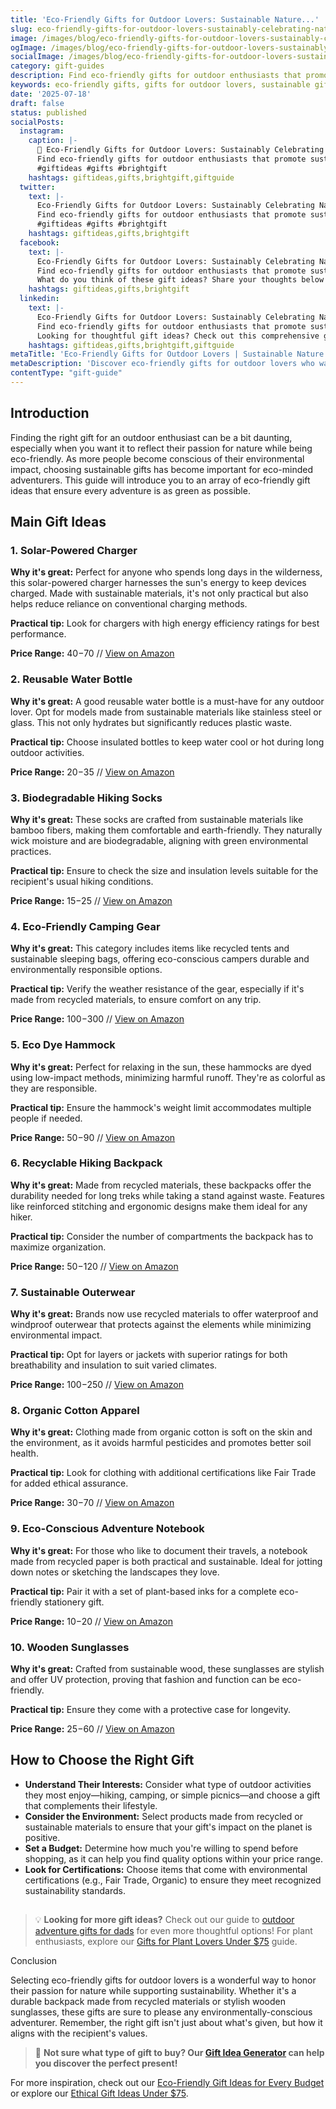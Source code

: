 ```yaml
---
title: 'Eco-Friendly Gifts for Outdoor Lovers: Sustainable Nature...'
slug: eco-friendly-gifts-for-outdoor-lovers-sustainably-celebrating-nature
image: /images/blog/eco-friendly-gifts-for-outdoor-lovers-sustainably-celebrating-nature/eco-friendly-gifts-for-outdoor-lovers-sustainably-celebrating-nature-banner.webp
ogImage: /images/blog/eco-friendly-gifts-for-outdoor-lovers-sustainably-celebrating-nature/eco-friendly-gifts-for-outdoor-lovers-sustainably-celebrating-nature-og.webp
socialImage: /images/blog/eco-friendly-gifts-for-outdoor-lovers-sustainably-celebrating-nature/eco-friendly-gifts-for-outdoor-lovers-sustainably-celebrating-nature-social.webp
category: gift-guides
description: Find eco-friendly gifts for outdoor enthusiasts that promote sustainability while enjoying nature.
keywords: eco-friendly gifts, gifts for outdoor lovers, sustainable gifts, nature gifts, outdoor gear
date: '2025-07-18'
draft: false
status: published
socialPosts:
  instagram:
    caption: |-
      🎁 Eco-Friendly Gifts for Outdoor Lovers: Sustainably Celebrating Nature
      Find eco-friendly gifts for outdoor enthusiasts that promote sustainability while enjoying nature.
      #giftideas #gifts #brightgift
    hashtags: giftideas,gifts,brightgift,giftguide
  twitter:
    text: |-
      Eco-Friendly Gifts for Outdoor Lovers: Sustainably Celebrating Nature
      Find eco-friendly gifts for outdoor enthusiasts that promote sustainability while enjoying nature.
      #giftideas #gifts #brightgift
    hashtags: giftideas,gifts,brightgift
  facebook:
    text: |-
      Eco-Friendly Gifts for Outdoor Lovers: Sustainably Celebrating Nature
      Find eco-friendly gifts for outdoor enthusiasts that promote sustainability while enjoying nature.
      What do you think of these gift ideas? Share your thoughts below! 👇
    hashtags: giftideas,gifts,brightgift
  linkedin:
    text: |-
      Eco-Friendly Gifts for Outdoor Lovers: Sustainably Celebrating Nature
      Find eco-friendly gifts for outdoor enthusiasts that promote sustainability while enjoying nature.
      Looking for thoughtful gift ideas? Check out this comprehensive guide for inspiration.
    hashtags: giftideas,gifts,brightgift,giftguide
metaTitle: 'Eco-Friendly Gifts for Outdoor Lovers | Sustainable Nature Ideas'
metaDescription: 'Discover eco-friendly gifts for outdoor lovers who want to celebrate nature sustainably. Find green gift ideas for hikers, campers, and nature enthusiasts.'
contentType: "gift-guide"
---
```


## Introduction

Finding the right gift for an outdoor enthusiast can be a bit daunting, especially when you want it to reflect their passion for nature while being eco-friendly. As more people become conscious of their environmental impact, choosing sustainable gifts has become important for eco-minded adventurers. This guide will introduce you to an array of eco-friendly gift ideas that ensure every adventure is as green as possible.

## Main Gift Ideas

### 1. Solar-Powered Charger

**Why it's great:** Perfect for anyone who spends long days in the wilderness, this solar-powered charger harnesses the sun's energy to keep devices charged. Made with sustainable materials, it's not only practical but also helps reduce reliance on conventional charging methods.

**Practical tip:** Look for chargers with high energy efficiency ratings for best performance.

**Price Range:** $40-$70 // [View on Amazon](https://www.amazon.com/s?k=solar+powered+charger&tag=bright-gift-20)

### 2. Reusable Water Bottle

**Why it's great:** A good reusable water bottle is a must-have for any outdoor lover. Opt for models made from sustainable materials like stainless steel or glass. This not only hydrates but significantly reduces plastic waste.

**Practical tip:** Choose insulated bottles to keep water cool or hot during long outdoor activities.

**Price Range:** $20-$35 // [View on Amazon](https://www.amazon.com/s?k=reusable+water+bottle&tag=bright-gift-20)

### 3. Biodegradable Hiking Socks

**Why it's great:** These socks are crafted from sustainable materials like bamboo fibers, making them comfortable and earth-friendly. They naturally wick moisture and are biodegradable, aligning with green environmental practices.

**Practical tip:** Ensure to check the size and insulation levels suitable for the recipient's usual hiking conditions.

**Price Range:** $15-$25 // [View on Amazon](https://www.amazon.com/s?k=biodegradable+hiking+socks&tag=bright-gift-20)

### 4. Eco-Friendly Camping Gear

**Why it's great:** This category includes items like recycled tents and sustainable sleeping bags, offering eco-conscious campers durable and environmentally responsible options.

**Practical tip:** Verify the weather resistance of the gear, especially if it's made from recycled materials, to ensure comfort on any trip.

**Price Range:** $100-$300 // [View on Amazon](https://www.amazon.com/s?k=eco-friendly+camping+gear&tag=bright-gift-20)

### 5. Eco Dye Hammock

**Why it's great:** Perfect for relaxing in the sun, these hammocks are dyed using low-impact methods, minimizing harmful runoff. They're as colorful as they are responsible.

**Practical tip:** Ensure the hammock's weight limit accommodates multiple people if needed.

**Price Range:** $50-$90 // [View on Amazon](https://www.amazon.com/s?k=eco+dye+hammock&tag=bright-gift-20)

### 6. Recyclable Hiking Backpack

**Why it's great:** Made from recycled materials, these backpacks offer the durability needed for long treks while taking a stand against waste. Features like reinforced stitching and ergonomic designs make them ideal for any hiker.

**Practical tip:** Consider the number of compartments the backpack has to maximize organization.

**Price Range:** $50-$120 // [View on Amazon](https://www.amazon.com/s?k=recyclable+hiking+backpack&tag=bright-gift-20)

### 7. Sustainable Outerwear

**Why it's great:** Brands now use recycled materials to offer waterproof and windproof outerwear that protects against the elements while minimizing environmental impact.

**Practical tip:** Opt for layers or jackets with superior ratings for both breathability and insulation to suit varied climates.

**Price Range:** $100-$250 // [View on Amazon](https://www.amazon.com/s?k=sustainable+outerwear&tag=bright-gift-20)

### 8. Organic Cotton Apparel

**Why it's great:** Clothing made from organic cotton is soft on the skin and the environment, as it avoids harmful pesticides and promotes better soil health.

**Practical tip:** Look for clothing with additional certifications like Fair Trade for added ethical assurance.

**Price Range:** $30-$70 // [View on Amazon](https://www.amazon.com/s?k=organic+cotton+apparel&tag=bright-gift-20)

### 9. Eco-Conscious Adventure Notebook

**Why it's great:** For those who like to document their travels, a notebook made from recycled paper is both practical and sustainable. Ideal for jotting down notes or sketching the landscapes they love.

**Practical tip:** Pair it with a set of plant-based inks for a complete eco-friendly stationery gift.

**Price Range:** $10-$20 // [View on Amazon](https://www.amazon.com/s?k=eco+adventure+notebook&tag=bright-gift-20)

### 10. Wooden Sunglasses

**Why it's great:** Crafted from sustainable wood, these sunglasses are stylish and offer UV protection, proving that fashion and function can be eco-friendly.

**Practical tip:** Ensure they come with a protective case for longevity.

**Price Range:** $25-$60 // [View on Amazon](https://www.amazon.com/s?k=wooden+sunglasses&tag=bright-gift-20)

## How to Choose the Right Gift

- **Understand Their Interests:** Consider what type of outdoor activities they most enjoy—hiking, camping, or simple picnics—and choose a gift that complements their lifestyle.
- **Consider the Environment:** Select products made from recycled or sustainable materials to ensure that your gift's impact on the planet is positive.
- **Set a Budget:** Determine how much you're willing to spend before shopping, as it can help you find quality options within your price range.
- **Look for Certifications:** Choose items that come with environmental certifications (e.g., Fair Trade, Organic) to ensure they meet recognized sustainability standards.

## 

> 💡 **Looking for more gift ideas?** Check out our guide to [outdoor adventure gifts for dads](/blog/best-gifts-for-dads-who-love-outdoor-adventures) for even more thoughtful options! For plant enthusiasts, explore our [Gifts for Plant Lovers Under $75](/blog/gifts-for-plant-lovers) guide.

Conclusion

Selecting eco-friendly gifts for outdoor lovers is a wonderful way to honor their passion for nature while supporting sustainability. Whether it's a durable backpack made from recycled materials or stylish wooden sunglasses, these gifts are sure to please any environmentally-conscious adventurer. Remember, the right gift isn't just about what's given, but how it aligns with the recipient's values.

> 🎯 **Not sure what type of gift to buy? Our [Gift Idea Generator](https://bright-gift.com) can help you discover the perfect present!**

For more inspiration, check out our [Eco-Friendly Gift Ideas for Every Budget](https://bright-gift.com/blog/eco-friendly-gift-ideas-for-every-budget) or explore our [Ethical Gift Ideas Under $75](https://bright-gift.com/blog/20-ethical-gift-ideas-for-eco-conscious-loved-ones-under-75).